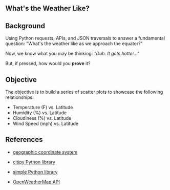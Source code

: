 ## What's the Weather Like?

## Background

Using Python requests, APIs, and JSON traversals to answer a fundamental question: "What's the weather like as we approach the equator?"

Now, we know what you may be thinking: _"Duh. It gets hotter..."_ 

But, if pressed, how would you **prove** it? 

## Objective

The objective is to build a series of scatter plots to showcase the following relationships:

* Temperature (F) vs. Latitude
* Humidity (%) vs. Latitude
* Cloudiness (%) vs. Latitude
* Wind Speed (mph) vs. Latitude

## References

* [geographic coordinate system](http://desktop.arcgis.com/en/arcmap/10.3/guide-books/map-projections/about-geographic-coordinate-systems.htm)

* [citipy Python library](https://pypi.python.org/pypi/citipy)

* [simple Python library](https://pypi.python.org/pypi/citipy)

* [OpenWeatherMap API](https://openweathermap.org/api)

